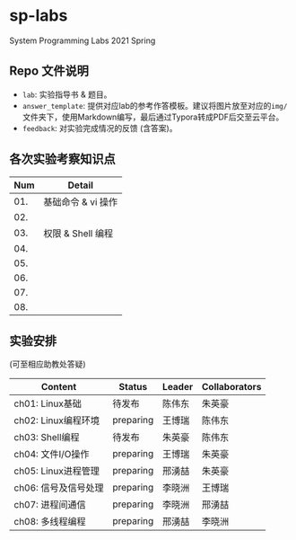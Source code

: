 # sp-labs

System Programming Labs 2021 Spring

## Repo 文件说明

- `lab`: 实验指导书 & 题目。
- `answer_template`: 提供对应lab的参考作答模板。建议将图片放至对应的`img/`文件夹下，使用Markdown编写，最后通过Typora转成PDF后交至云平台。
- `feedback`: 对实验完成情况的反馈 (含答案)。

## 各次实验考察知识点

| Num  | Detail |
| ---- | ------ |
| 01.  |    基础命令 & vi 操作    |
| 02.  |        |
| 03.  |  权限 & Shell 编程      |
| 04.  |        |
| 05.  |        |
| 06.  |        |
| 07.  |        |
| 08.  |        |

## 实验安排

(可至相应助教处答疑)

| Content              | Status    | Leader | Collaborators |
| -------------------- | --------- | ------ | ------------- |
| ch01: Linux基础      | 待发布 | 陈伟东 | 朱英豪        |
| ch02: Linux编程环境  | preparing | 王博瑞 | 陈伟东        |
| ch03: Shell编程      | 待发布 | 朱英豪 | 陈伟东        |
| ch04: 文件I/O操作    | preparing | 王博瑞 | 朱英豪        |
| ch05: Linux进程管理  | preparing | 邢湧喆 | 朱英豪        |
| ch06: 信号及信号处理 | preparing | 李晓洲 | 王博瑞        |
| ch07: 进程间通信     | preparing | 李晓洲 | 邢湧喆        |
| ch08: 多线程编程     | preparing | 邢湧喆 | 李晓洲        |
